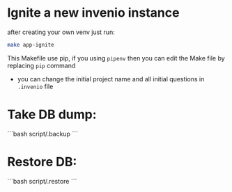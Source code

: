 # Ignite a new invenio instance
after creating your own venv just run:
```bash
make app-ignite
```
This Makefile use pip, if you using `pipenv` then you can edit the Make file by replacing `pip` command

- you can change the initial project name and all initial questions in `.invenio` file

# Take DB dump:
´´´bash
script/.backup
´´´
# Restore DB:
´´´bash
script/.restore
´´´


